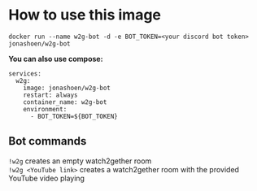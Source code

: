 # How to use this image
`docker run --name w2g-bot -d -e BOT_TOKEN=<your discord bot token> jonashoen/w2g-bot`

**You can also use compose:**

```
services:
  w2g:
    image: jonashoen/w2g-bot
    restart: always
    container_name: w2g-bot
    environment:
      - BOT_TOKEN=${BOT_TOKEN}
```

## Bot commands
`!w2g` creates an empty watch2gether room  
`!w2g <YouTube link>` creates a watch2gether room with the provided YouTube video playing
